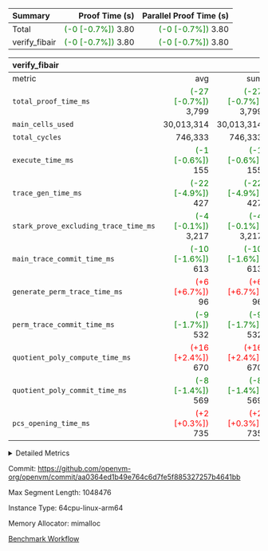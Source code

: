| Summary | Proof Time (s) | Parallel Proof Time (s) |
|:---|---:|---:|
| Total | <span style='color: green'>(-0 [-0.7%])</span> 3.80 | <span style='color: green'>(-0 [-0.7%])</span> 3.80 |
| verify_fibair | <span style='color: green'>(-0 [-0.7%])</span> 3.80 | <span style='color: green'>(-0 [-0.7%])</span> 3.80 |


| verify_fibair |||||
|:---|---:|---:|---:|---:|
|metric|avg|sum|max|min|
| `total_proof_time_ms ` | <span style='color: green'>(-27 [-0.7%])</span> 3,799 | <span style='color: green'>(-27 [-0.7%])</span> 3,799 | <span style='color: green'>(-27 [-0.7%])</span> 3,799 | <span style='color: green'>(-27 [-0.7%])</span> 3,799 |
| `main_cells_used     ` |  30,013,314 |  30,013,314 |  30,013,314 |  30,013,314 |
| `total_cycles        ` |  746,333 |  746,333 |  746,333 |  746,333 |
| `execute_time_ms     ` | <span style='color: green'>(-1 [-0.6%])</span> 155 | <span style='color: green'>(-1 [-0.6%])</span> 155 | <span style='color: green'>(-1 [-0.6%])</span> 155 | <span style='color: green'>(-1 [-0.6%])</span> 155 |
| `trace_gen_time_ms   ` | <span style='color: green'>(-22 [-4.9%])</span> 427 | <span style='color: green'>(-22 [-4.9%])</span> 427 | <span style='color: green'>(-22 [-4.9%])</span> 427 | <span style='color: green'>(-22 [-4.9%])</span> 427 |
| `stark_prove_excluding_trace_time_ms` | <span style='color: green'>(-4 [-0.1%])</span> 3,217 | <span style='color: green'>(-4 [-0.1%])</span> 3,217 | <span style='color: green'>(-4 [-0.1%])</span> 3,217 | <span style='color: green'>(-4 [-0.1%])</span> 3,217 |
| `main_trace_commit_time_ms` | <span style='color: green'>(-10 [-1.6%])</span> 613 | <span style='color: green'>(-10 [-1.6%])</span> 613 | <span style='color: green'>(-10 [-1.6%])</span> 613 | <span style='color: green'>(-10 [-1.6%])</span> 613 |
| `generate_perm_trace_time_ms` | <span style='color: red'>(+6 [+6.7%])</span> 96 | <span style='color: red'>(+6 [+6.7%])</span> 96 | <span style='color: red'>(+6 [+6.7%])</span> 96 | <span style='color: red'>(+6 [+6.7%])</span> 96 |
| `perm_trace_commit_time_ms` | <span style='color: green'>(-9 [-1.7%])</span> 532 | <span style='color: green'>(-9 [-1.7%])</span> 532 | <span style='color: green'>(-9 [-1.7%])</span> 532 | <span style='color: green'>(-9 [-1.7%])</span> 532 |
| `quotient_poly_compute_time_ms` | <span style='color: red'>(+16 [+2.4%])</span> 670 | <span style='color: red'>(+16 [+2.4%])</span> 670 | <span style='color: red'>(+16 [+2.4%])</span> 670 | <span style='color: red'>(+16 [+2.4%])</span> 670 |
| `quotient_poly_commit_time_ms` | <span style='color: green'>(-8 [-1.4%])</span> 569 | <span style='color: green'>(-8 [-1.4%])</span> 569 | <span style='color: green'>(-8 [-1.4%])</span> 569 | <span style='color: green'>(-8 [-1.4%])</span> 569 |
| `pcs_opening_time_ms ` | <span style='color: red'>(+2 [+0.3%])</span> 735 | <span style='color: red'>(+2 [+0.3%])</span> 735 | <span style='color: red'>(+2 [+0.3%])</span> 735 | <span style='color: red'>(+2 [+0.3%])</span> 735 |



<details>
<summary>Detailed Metrics</summary>

|  | verify_program_compile_ms | total_cells | stark_prove_excluding_trace_time_ms | quotient_poly_compute_time_ms | quotient_poly_commit_time_ms | perm_trace_commit_time_ms | pcs_opening_time_ms | main_trace_commit_time_ms |
| --- | --- | --- | --- | --- | --- | --- | --- |
|  | 3 | 65,536 | 65 | 3 | 13 | 0 | 31 | 16 | 

| air_name | rows | quotient_deg | main_cols | interactions | constraints | cells |
| --- | --- | --- | --- | --- | --- | --- |
| AccessAdapterAir<2> |  | 4 |  | 5 | 12 |  | 
| AccessAdapterAir<4> |  | 4 |  | 5 | 12 |  | 
| AccessAdapterAir<8> |  | 4 |  | 5 | 12 |  | 
| FibonacciAir | 32,768 | 1 | 2 |  | 5 | 65,536 | 
| FriReducedOpeningAir |  | 4 |  | 35 | 59 |  | 
| NativePoseidon2Air<BabyBearParameters>, 1> |  | 4 |  | 31 | 302 |  | 
| PhantomAir |  | 4 |  | 3 | 4 |  | 
| ProgramAir |  | 1 |  | 1 | 4 |  | 
| VariableRangeCheckerAir |  | 1 |  | 1 | 4 |  | 
| VmAirWrapper<BranchNativeAdapterAir, BranchEqualCoreAir<1> |  | 2 |  | 11 | 23 |  | 
| VmAirWrapper<JalNativeAdapterAir, JalCoreAir> |  | 4 |  | 7 | 6 |  | 
| VmAirWrapper<NativeAdapterAir<2, 0>, PublicValuesCoreAir> |  | 4 |  | 11 | 22 |  | 
| VmAirWrapper<NativeAdapterAir<2, 1>, FieldArithmeticCoreAir> |  | 4 |  | 15 | 23 |  | 
| VmAirWrapper<NativeLoadStoreAdapterAir<1>, NativeLoadStoreCoreAir<1> |  | 4 |  | 19 | 31 |  | 
| VmAirWrapper<NativeVectorizedAdapterAir<4>, FieldExtensionCoreAir> |  | 4 |  | 15 | 23 |  | 
| VmConnectorAir |  | 4 |  | 3 | 8 |  | 
| VolatileBoundaryAir |  | 4 |  | 4 | 16 |  | 

| group | trace_gen_time_ms | total_proof_time_ms | total_cycles | total_cells | stark_prove_excluding_trace_time_ms | quotient_poly_compute_time_ms | quotient_poly_commit_time_ms | perm_trace_commit_time_ms | pcs_opening_time_ms | main_trace_commit_time_ms | main_cells_used | generate_perm_trace_time_ms | execute_time_ms |
| --- | --- | --- | --- | --- | --- | --- | --- | --- | --- | --- | --- | --- | --- |
| verify_fibair | 427 | 3,799 | 746,333 | 89,839,640 | 3,217 | 670 | 569 | 532 | 735 | 613 | 30,013,314 | 96 | 155 | 

| group | air_name | rows | prep_cols | perm_cols | main_cols | cells |
| --- | --- | --- | --- | --- | --- | --- |
| verify_fibair | AccessAdapterAir<2> | 131,072 |  | 16 | 11 | 3,538,944 | 
| verify_fibair | AccessAdapterAir<4> | 65,536 |  | 16 | 13 | 1,900,544 | 
| verify_fibair | AccessAdapterAir<8> | 32,768 |  | 16 | 17 | 1,081,344 | 
| verify_fibair | FriReducedOpeningAir | 512 |  | 76 | 64 | 71,680 | 
| verify_fibair | NativePoseidon2Air<BabyBearParameters>, 1> | 8,192 |  | 36 | 348 | 3,145,728 | 
| verify_fibair | PhantomAir | 16,384 |  | 8 | 6 | 229,376 | 
| verify_fibair | ProgramAir | 8,192 |  | 8 | 10 | 147,456 | 
| verify_fibair | VariableRangeCheckerAir | 262,144 | 2 | 8 | 1 | 2,359,296 | 
| verify_fibair | VmAirWrapper<BranchNativeAdapterAir, BranchEqualCoreAir<1> | 262,144 |  | 28 | 23 | 13,369,344 | 
| verify_fibair | VmAirWrapper<JalNativeAdapterAir, JalCoreAir> | 32,768 |  | 12 | 10 | 720,896 | 
| verify_fibair | VmAirWrapper<NativeAdapterAir<2, 1>, FieldArithmeticCoreAir> | 524,288 |  | 20 | 30 | 26,214,400 | 
| verify_fibair | VmAirWrapper<NativeLoadStoreAdapterAir<1>, NativeLoadStoreCoreAir<1> | 524,288 |  | 24 | 41 | 34,078,720 | 
| verify_fibair | VmAirWrapper<NativeVectorizedAdapterAir<4>, FieldExtensionCoreAir> | 8,192 |  | 20 | 40 | 491,520 | 
| verify_fibair | VmConnectorAir | 2 | 1 | 8 | 4 | 24 | 
| verify_fibair | VolatileBoundaryAir | 131,072 |  | 8 | 11 | 2,490,368 | 

</details>


Commit: https://github.com/openvm-org/openvm/commit/aa0364ed1b49e764c6d7fe5f885327257b4641bb

Max Segment Length: 1048476

Instance Type: 64cpu-linux-arm64

Memory Allocator: mimalloc

[Benchmark Workflow](https://github.com/openvm-org/openvm/actions/runs/12716608603)
